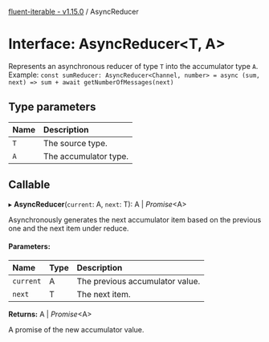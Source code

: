 [fluent-iterable - v1.15.0](../README.md) / AsyncReducer

# Interface: AsyncReducer<T, A\>

Represents an asynchronous reducer of type `T` into the accumulator type `A`.<br>
  Example: `const sumReducer: AsyncReducer<Channel, number> = async (sum, next) => sum + await getNumberOfMessages(next)`

## Type parameters

| Name | Description |
| :------ | :------ |
| `T` | The source type. |
| `A` | The accumulator type. |

## Callable

▸ **AsyncReducer**(`current`: A, `next`: T): A \| *Promise*<A\>

Asynchronously generates the next accumulator item based on the previous one and the next item under reduce.

#### Parameters:

| Name | Type | Description |
| :------ | :------ | :------ |
| `current` | A | The previous accumulator value. |
| `next` | T | The next item. |

**Returns:** A \| *Promise*<A\>

A promise of the new accumulator value.
